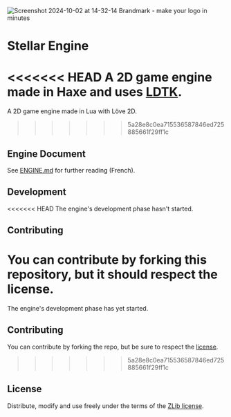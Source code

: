 
![Screenshot 2024-10-02 at 14-32-14 Brandmark - make your logo in minutes](https://github.com/user-attachments/assets/ca47155b-fc28-48b7-bf2d-ec726dd5f3d2)

#  Stellar Engine

<<<<<<< HEAD
A 2D game engine made in Haxe and uses [LDTK](https://ldtk.io).
=======
A 2D game engine made in Lua with Löve 2D.
>>>>>>> 5a28e8c0ea715536587846ed725885661f29ff1c

## Engine Document

See [ENGINE.md](./ENGINE.md) for further reading (French).

## Development

<<<<<<< HEAD
The engine's development phase hasn't started.

## Contributing

You can contribute by forking this repository, but it should respect the license.
=======
The engine's development phase has yet started.

## Contributing

You can contribute by forking the repo, but be sure to respect the [license](./LICENSE).
>>>>>>> 5a28e8c0ea715536587846ed725885661f29ff1c

## License

Distribute, modify and use freely under the terms of the [ZLib license](./LICENSE).
